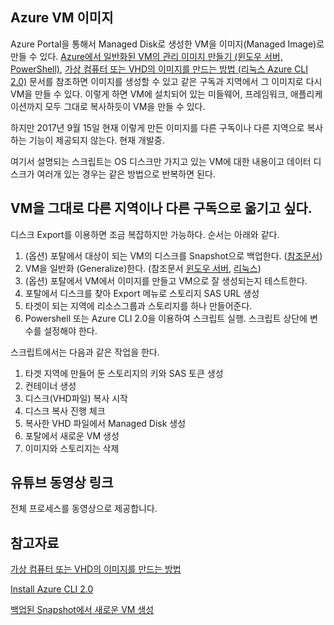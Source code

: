 ## Azure VM 이미지 
Azure Portal을 통해서 Managed Disk로 생성한 VM을 이미지(Managed Image)로 만들 수 있다. [Azure에서 일반화된 VM의 관리 이미지 만들기 (윈도우 서버, PowerShell)](https://docs.microsoft.com/ko-kr/azure/virtual-machines/windows/capture-image-resource), [가상 컴퓨터 또는 VHD의 이미지를 만드는 방법 (리눅스 Azure CLI 2.0)](https://docs.microsoft.com/ko-kr/azure/virtual-machines/linux/capture-image) 문서를 참조하면 이미지를 생성할 수 있고 같은 구독과 지역에서 그 이미지로 다시 VM을 만들 수 있다. 이렇게 하면 VM에 설치되어 있는 미들웨어, 프레임워크, 애플리케이션까지 모두 그대로 복사하듯이 VM을 만들 수 있다. 

하지만 2017년 9월 15일 현재 이렇게 만든 이미지를 다른 구독이나 다른 지역으로 복사하는 기능이 제공되지 않는다. 현재 개발중.

여기서 설명되는 스크립트는 OS 디스크만 가지고 있는 VM에 대한 내용이고 데이터 디스크가 여러개 있는 경우는 같은 방법으로 반복하면 된다. 

## VM을 그대로 다른 지역이나 다른 구독으로 옮기고 싶다. 
디스크 Export를 이용하면 조금 복잡하지만 가능하다. 순서는 아래와 같다. 

1. (옵션) 포탈에서 대상이 되는 VM의 디스크를 Snapshot으로 백업한다. ([참조문서](https://docs.microsoft.com/ko-kr/azure/virtual-machines/windows/snapshot-copy-managed-disk))
1. VM을 일반화 (Generalize)한다. (참조문서 [윈도우 서버](https://docs.microsoft.com/ko-kr/azure/virtual-machines/windows/capture-image-resource), [리눅스](https://docs.microsoft.com/ko-kr/azure/virtual-machines/linux/capture-image))
1. (옵션) 포탈에서 VM에서 이미지를 만들고 VM으로 잘 생성되는지 테스트한다. 
1. 포탈에서 디스크를 찾아 Export 메뉴로 스토리지 SAS URL 생성
1. 타겟이 되는 지역에 리소스그룹과 스토리지를 하나 만들어준다. 
1. Powershell 또는 Azure CLI 2.0을 이용하여 스크립트 실행. 스크립트 상단에 변수를 설정해야 한다. 

스크립트에서는 다음과 같은 작업을 한다. 
1. 타겟 지역에 만들어 둔 스토리지의 키와 SAS 토큰 생성 
1. 컨테이너 생성 
1. 디스크(VHD파일) 복사 시작 
1. 디스크 복사 진행 체크 
1. 복사한 VHD 파일에서 Managed Disk 생성 
1. 포탈에서 새로운 VM 생성 
1. 이미지와 스토리지는 삭제

## 유튜브 동영상 링크 
전체 프로세스를 동영상으로 제공합니다. 

## 참고자료 

[가상 컴퓨터 또는 VHD의 이미지를 만드는 방법](https://docs.microsoft.com/ko-kr/azure/virtual-machines/linux/capture-image)

[Install Azure CLI 2.0](https://docs.microsoft.com/ko-kr/cli/azure/install-azure-cli?view=azure-cli-latest)

[백업된 Snapshot에서 새로운 VM 생성](https://github.com/ilseokoh/azuresnapshot2vm)